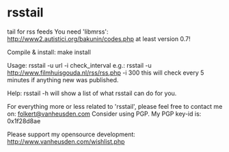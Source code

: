 rsstail
=======

tail for rss feeds
You need 'libmrss':
	http://www2.autistici.org/bakunin/codes.php
at least version 0.7!

Compile & install:
make install

Usage:
rsstail -u url -i check_interval
e.g.:
rsstail -u http://www.filmhuisgouda.nl/rss/rss.php -i 300
this will check every 5 minutes if anything new was published.

Help:
rsstail -h
will show a list of what rsstail can do for you.


For everything more or less related to 'rsstail', please feel free
to contact me on: folkert@vanheusden.com
Consider using PGP. My PGP key-id is: 0x1f28d8ae

Please support my opensource development: http://www.vanheusden.com/wishlist.php
